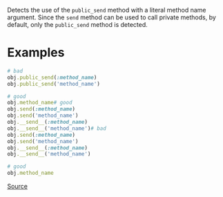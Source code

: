 
Detects the use of the `public_send` method with a literal method name argument.
Since the `send` method can be used to call private methods, by default,
only the `public_send` method is detected.

# Examples

```ruby
# bad
obj.public_send(:method_name)
obj.public_send('method_name')

# good
obj.method_name# good
obj.send(:method_name)
obj.send('method_name')
obj.__send__(:method_name)
obj.__send__('method_name')# bad
obj.send(:method_name)
obj.send('method_name')
obj.__send__(:method_name)
obj.__send__('method_name')

# good
obj.method_name
```

[Source](http://www.rubydoc.info/gems/rubocop/RuboCop/Cop/Style/SendWithLiteralMethodName)